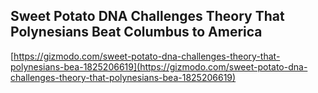 ## Sweet Potato DNA Challenges Theory That Polynesians Beat Columbus to America
  
  [https://gizmodo.com/sweet-potato-dna-challenges-theory-that-polynesians-bea-1825206619](https://gizmodo.com/sweet-potato-dna-challenges-theory-that-polynesians-bea-1825206619)